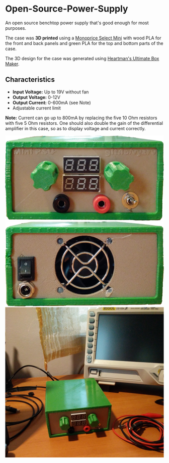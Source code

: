 # Open-Source-Power-Supply
An open source benchtop power supply that's good enough for most purposes.

The case was **3D printed** using a [Monoprice Select Mini](https://www.monoprice.com/product?p_id=15365) with wood PLA
for the front and back panels and green PLA for the top and bottom parts of the case.

The 3D design for the case was generated using [Heartman's Ultimate Box Maker](http://www.thingiverse.com/thing:1264391).

## Characteristics
- **Input Voltage:** Up to 19V without fan
- **Output Voltage:** 0-12V
- **Output Current:** 0-600mA (see Note)
- Adjustable current limit

**Note:** Current can go up to 800mA by replacing the five 10 Ohm resistors with five 5 Ohm resistors. One should also double the gain of the differential amplifier in this case, so as to display voltage and current correctly.

![Power Supply Front](front.png)
![Power Supply Back](back.png)
![Power Supply Side](side.jpg)
